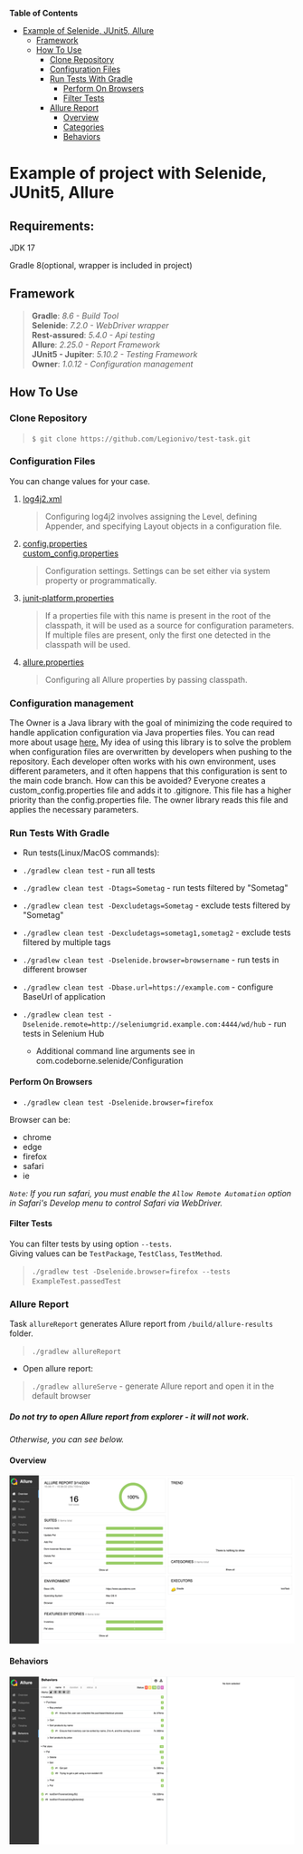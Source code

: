 **Table of Contents**
<!-- TOC -->
* [Example of Selenide, JUnit5, Allure](#example-of-selenide-junit5-allure)
  * [Framework](#framework)
  * [How To Use](#how-to-use)
    * [Clone Repository](#clone-repository)
    * [Configuration Files](#configuration-files)
    * [Run Tests With Gradle](#run-tests-with-gradle)
      * [Perform On Browsers](#perform-on-browsers)
      * [Filter Tests](#filter-tests)
    * [Allure Report](#allure-report)
      * [Overview](#overview)
      * [Categories](#categories)
      * [Behaviors](#behaviors)
<!-- TOC -->

# Example of project with Selenide, JUnit5, Allure

## Requirements:
JDK 17

Gradle 8(optional, wrapper is included in project)

## Framework
> **Gradle**: <em>8.6 - Build Tool</em> <br>
> **Selenide**: <em>7.2.0 - WebDriver wrapper</em> <br>
> **Rest-assured**: <em>5.4.0 - Api testing</em> <br>
> **Allure**: <em>2.25.0 - Report Framework</em> <br>
> **JUnit5 - Jupiter**: <em>5.10.2 - Testing Framework</em> <br>
> **Owner**: <em>1.0.12 - Configuration management</em> <br>

## How To Use
### Clone Repository
> `$ git clone https://github.com/Legionivo/test-task.git`

### Configuration Files
You can change values for your case.

1. [log4j2.xml](src/test/resources/log4j2.xml) <br>
    > Configuring log4j2 involves assigning the Level, defining Appender, and specifying Layout objects in a configuration file.
2. [config.properties](src/test/resources/config.properties) <br> [custom_config.properties](src/test/resources/custom_config.properties) <br>
    > Configuration settings. Settings can be set either via system property or programmatically. 
3. [junit-platform.properties](src/test/resources/junit-platform.properties) <br>
    > If a properties file with this name is present in the root of the classpath, it will be used as a source for configuration parameters. If multiple files are present, only the first one detected in the classpath will be used.
4. [allure.properties](src/test/resources/allure.properties) <br>
    > Configuring all Allure properties by passing classpath.

### Configuration management
The Owner is a Java library with the goal of minimizing the code required to handle application configuration via Java properties files. 
You can read more about usage [here.](https://matteobaccan.github.io/owner/docs/usage/)
My idea of using this library is to solve the problem when configuration files are overwritten by developers when pushing to the repository. 
Each developer often works with his own environment, uses different parameters, and it often happens that this configuration is sent to the main code branch. How can this be avoided? 
Everyone creates a custom_config.properties file and adds it to .gitignore. This file has a higher priority than the config.properties file. 
The owner library reads this file and applies the necessary parameters.

### Run Tests With Gradle
-  Run tests(Linux/MacOS commands):
* `./gradlew clean test` - run all tests
* `./gradlew clean test -Dtags=Sometag` - run tests filtered by "Sometag"
* `./gradlew clean test -Dexcludetags=Sometag` - exclude tests filtered by "Sometag"
* `./gradlew clean test -Dexcludetags=sometag1,sometag2` - exclude tests filtered by multiple  tags
* `./gradlew clean test -Dselenide.browser=browsername` - run tests in different browser
* `./gradlew clean test -Dbase.url=https://example.com` - configure BaseUrl of application
* `./gradlew clean test -Dselenide.remote=http://seleniumgrid.example.com:4444/wd/hub` - run tests in Selenium Hub

    - Additional command line arguments see in com.codeborne.selenide/Configuration

#### Perform On Browsers
* `./gradlew clean test -Dselenide.browser=firefox`

Browser can be:
- chrome
- edge
- firefox
- safari
- ie

<em>`Note`: If you run safari, you must enable the `Allow Remote Automation` option in Safari's Develop menu to control Safari via WebDriver.</em>

#### Filter Tests
You can filter tests by using option `--tests`. <br>
Giving values can be `TestPackage`, `TestClass`, `TestMethod`.
> `./gradlew test -Dselenide.browser=firefox --tests ExampleTest.passedTest`

### Allure Report
Task `allureReport` generates Allure report from `/build/allure-results` folder.
> `./gradlew allureReport`

* Open allure report:
> `./gradlew allureServe` - generate Allure report and open it in the default browser

#####  Do not try to open Allure report from explorer - it will not work.

<em>Otherwise, you can see below.</em>

#### Overview
![](images/allure-report-overview.png?raw=true)

#### Behaviors
![](images/allure-report-behaviors.png?raw=true)
